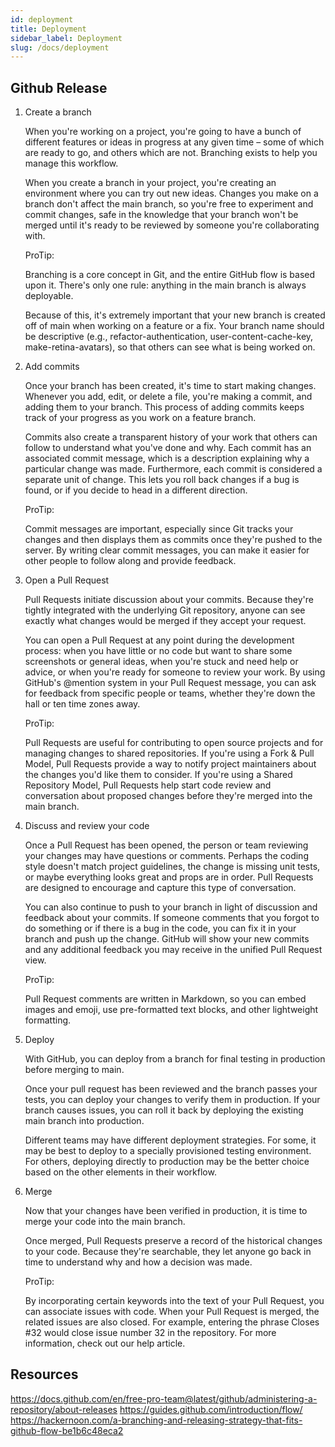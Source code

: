 ```yaml
---
id: deployment 
title: Deployment
sidebar_label: Deployment
slug: /docs/deployment
---
```


## Github Release

1. Create a branch

    When you're working on a project, you're going to have a bunch of different features or ideas in progress at any given time – some of which are ready to go,     and others which are not. Branching exists to help you manage this workflow.

    When you create a branch in your project, you're creating an environment where you can try out new ideas. Changes you make on a branch don't affect the main     branch, so you're free to experiment and commit changes, safe in the knowledge that your branch won't be merged until it's ready to be reviewed by someone       you're collaborating with.

    ProTip:

    Branching is a core concept in Git, and the entire GitHub flow is based upon it. There's only one rule: anything in the main branch is always deployable.

    Because of this, it's extremely important that your new branch is created off of main when working on a feature or a fix. Your branch name should be             descriptive (e.g., refactor-authentication, user-content-cache-key, make-retina-avatars), so that others can see what is being worked on.

2. Add commits

    Once your branch has been created, it's time to start making changes. Whenever you add, edit, or delete a file, you're making a commit, and adding them to       your branch. This process of adding commits keeps track of your progress as you work on a feature branch.

    Commits also create a transparent history of your work that others can follow to understand what you've done and why. Each commit has an associated commit       message, which is a description explaining why a particular change was made. Furthermore, each commit is considered a separate unit of change. This lets you     roll back changes if a bug is found, or if you decide to head in a different direction.

    ProTip:

    Commit messages are important, especially since Git tracks your changes and then displays them as commits once they're pushed to the server. By writing clear     commit messages, you can make it easier for other people to follow along and provide feedback.

3. Open a Pull Request

    Pull Requests initiate discussion about your commits. Because they're tightly integrated with the underlying Git repository, anyone can see exactly what         changes would be merged if they accept your request.

    You can open a Pull Request at any point during the development process: when you have little or no code but want to share some screenshots or general ideas,     when you're stuck and need help or advice, or when you're ready for someone to review your work. By using GitHub's @mention system in your Pull Request           message, you can ask for feedback from specific people or teams, whether they're down the hall or ten time zones away.

    ProTip:

    Pull Requests are useful for contributing to open source projects and for managing changes to shared repositories. If you're using a Fork & Pull Model, Pull     Requests provide a way to notify project maintainers about the changes you'd like them to consider. If you're using a Shared Repository Model, Pull Requests     help start code review and conversation about proposed changes before they're merged into the main branch.

4. Discuss and review your code

    Once a Pull Request has been opened, the person or team reviewing your changes may have questions or comments. Perhaps the coding style doesn't match project     guidelines, the change is missing unit tests, or maybe everything looks great and props are in order. Pull Requests are designed to encourage and capture         this type of conversation.

    You can also continue to push to your branch in light of discussion and feedback about your commits. If someone comments that you forgot to do something or       if there is a bug in the code, you can fix it in your branch and push up the change. GitHub will show your new commits and any additional feedback you may       receive in the unified Pull Request view.

    ProTip:

    Pull Request comments are written in Markdown, so you can embed images and emoji, use pre-formatted text blocks, and other lightweight formatting.

5. Deploy

    With GitHub, you can deploy from a branch for final testing in production before merging to main.

    Once your pull request has been reviewed and the branch passes your tests, you can deploy your changes to verify them in production. If your branch causes       issues, you can roll it back by deploying the existing main branch into production.

    Different teams may have different deployment strategies. For some, it may be best to deploy to a specially provisioned testing environment. For others,         deploying directly to production may be the better choice based on the other elements in their workflow.

6. Merge

    Now that your changes have been verified in production, it is time to merge your code into the main branch.

    Once merged, Pull Requests preserve a record of the historical changes to your code. Because they're searchable, they let anyone go back in time to               understand why and how a decision was made.

    ProTip:

    By incorporating certain keywords into the text of your Pull Request, you can associate issues with code. When your Pull Request is merged, the related           issues are also closed. For example, entering the phrase Closes #32 would close issue number 32 in the repository. For more information, check out our help       article.

## Resources

https://docs.github.com/en/free-pro-team@latest/github/administering-a-repository/about-releases
https://guides.github.com/introduction/flow/
https://hackernoon.com/a-branching-and-releasing-strategy-that-fits-github-flow-be1b6c48eca2
